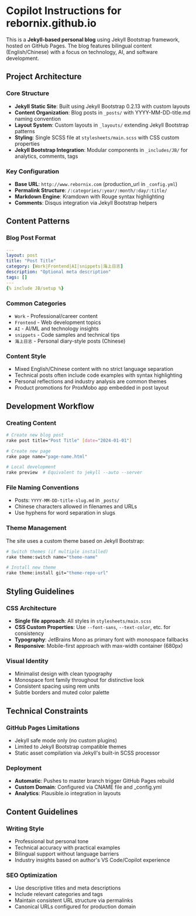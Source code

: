 # Copilot Instructions for rebornix.github.io

This is a **Jekyll-based personal blog** using Jekyll Bootstrap framework, hosted on GitHub Pages. The blog features bilingual content (English/Chinese) with a focus on technology, AI, and software development.

## Project Architecture

### Core Structure
- **Jekyll Static Site**: Built using Jekyll Bootstrap 0.2.13 with custom layouts
- **Content Organization**: Blog posts in `_posts/` with YYYY-MM-DD-title.md naming convention
- **Layout System**: Custom layouts in `_layouts/` extending Jekyll Bootstrap patterns
- **Styling**: Single SCSS file at `stylesheets/main.scss` with CSS custom properties
- **Jekyll Bootstrap Integration**: Modular components in `_includes/JB/` for analytics, comments, tags

### Key Configuration
- **Base URL**: `http://www.rebornix.com` (production_url in `_config.yml`)
- **Permalink Structure**: `/:categories/:year/:month/:day/:title/`
- **Markdown Engine**: Kramdown with Rouge syntax highlighting
- **Comments**: Disqus integration via Jekyll Bootstrap helpers

## Content Patterns

### Blog Post Format
```yaml
---
layout: post
title: "Post Title"
category: [Work|Frontend|AI|snippets|海上日志]
description: "Optional meta description"
tags: []
---
{% include JB/setup %}
```

### Common Categories
- `Work` - Professional/career content
- `Frontend` - Web development topics  
- `AI` - AI/ML and technology insights
- `snippets` - Code samples and technical tips
- `海上日志` - Personal diary-style posts (Chinese)

### Content Style
- Mixed English/Chinese content with no strict language separation
- Technical posts often include code examples with syntax highlighting
- Personal reflections and industry analysis are common themes
- Product promotions for ProxMobo app embedded in post layout

## Development Workflow

### Creating Content
```bash
# Create new blog post
rake post title="Post Title" [date="2024-01-01"]

# Create new page
rake page name="page-name.html"

# Local development
rake preview  # Equivalent to jekyll --auto --server
```

### File Naming Conventions
- Posts: `YYYY-MM-DD-title-slug.md` in `_posts/`
- Chinese characters allowed in filenames and URLs
- Use hyphens for word separation in slugs

### Theme Management
The site uses a custom theme based on Jekyll Bootstrap:
```bash
# Switch themes (if multiple installed)
rake theme:switch name="theme-name"

# Install new theme
rake theme:install git="theme-repo-url"
```

## Styling Guidelines

### CSS Architecture
- **Single file approach**: All styles in `stylesheets/main.scss`
- **CSS Custom Properties**: Use `--font-sans`, `--text-color`, etc. for consistency
- **Typography**: JetBrains Mono as primary font with monospace fallbacks
- **Responsive**: Mobile-first approach with max-width container (680px)

### Visual Identity
- Minimalist design with clean typography
- Monospace font family throughout for distinctive look
- Consistent spacing using rem units
- Subtle borders and muted color palette

## Technical Constraints

### GitHub Pages Limitations
- Jekyll safe mode only (no custom plugins)
- Limited to Jekyll Bootstrap compatible themes
- Static asset compilation via Jekyll's built-in SCSS processor

### Deployment
- **Automatic**: Pushes to master branch trigger GitHub Pages rebuild
- **Custom Domain**: Configured via CNAME file and _config.yml
- **Analytics**: Plausible.io integration in layouts

## Content Guidelines

### Writing Style
- Professional but personal tone
- Technical accuracy with practical examples
- Bilingual support without language barriers
- Industry insights based on author's VS Code/Copilot experience

### SEO Optimization
- Use descriptive titles and meta descriptions
- Include relevant categories and tags
- Maintain consistent URL structure via permalinks
- Canonical URLs configured for production domain
